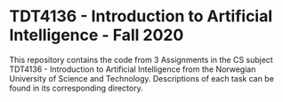 # TDT4136 - Introduction to Artificial Intelligence - Fall 2020

This repository contains the code from 3 Assignments in the CS subject TDT4136 - Introduction to Artificial Intelligence from the Norwegian University of Science and Technology. Descriptions of each task can be found in its corresponding directory. 
